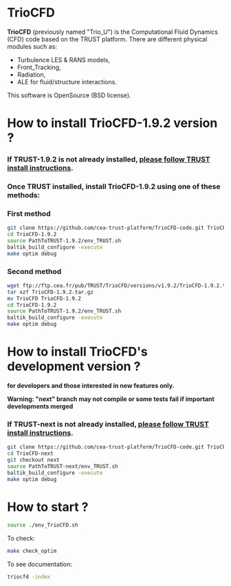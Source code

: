 
# TrioCFD

**TrioCFD** (previously named "Trio_U") is the Computational Fluid Dynamics (CFD) code
based on the TRUST platform.
There are different physical modules such as:
- Turbulence LES & RANS models,
- Front_Tracking,
- Radiation,
- ALE for fluid/structure interactions.

This software is OpenSource (BSD license).



# **How to install TrioCFD-1.9.2 version ?**

### If TRUST-1.9.2 is not already installed, [please follow TRUST install instructions](https://github.com/cea-trust-platform/trust-code#readme).

### Once TRUST installed, install TrioCFD-1.9.2 using one of these methods:

### **First method**
```bash
git clone https://github.com/cea-trust-platform/TrioCFD-code.git TrioCFD-1.9.2
cd TrioCFD-1.9.2
source PathToTRUST-1.9.2/env_TRUST.sh
baltik_build_configure -execute
make optim debug
```

### **Second method**
```bash
wget ftp://ftp.cea.fr/pub/TRUST/TrioCFD/versions/v1.9.2/TrioCFD-1.9.2.tar.gz
tar xzf TrioCFD-1.9.2.tar.gz
mv TrioCFD TrioCFD-1.9.2
cd TrioCFD-1.9.2
source PathToTRUST-1.9.2/env_TRUST.sh
baltik_build_configure -execute
make optim debug
```

# **How to install TrioCFD's development version ?**
**for developers and those interested in new features only.**

**Warning: "next" branch may not compile or some tests fail if important developments merged**

### If TRUST-next is not already installed, [please follow TRUST install instructions](https://github.com/cea-trust-platform/trust-code/tree/next#readme).
```bash
git clone https://github.com/cea-trust-platform/TrioCFD-code.git TrioCFD-next
cd TrioCFD-next
git checkout next
source PathToTRUST-next/env_TRUST.sh
baltik_build_configure -execute
make optim debug
```
# **How to start ?**
```bash
source ./env_TrioCFD.sh
```

To check:
```bash
make check_optim
```

To see documentation:
```bash
triocfd -index
```
